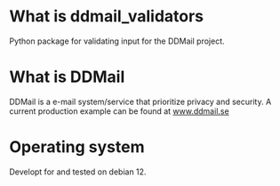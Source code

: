 # What is ddmail_validators
Python package for validating input for the DDMail project.

# What is DDMail
DDMail is a e-mail system/service that prioritize privacy and security. A current production example can be found at www.ddmail.se

# Operating system
Developt for and tested on debian 12.
